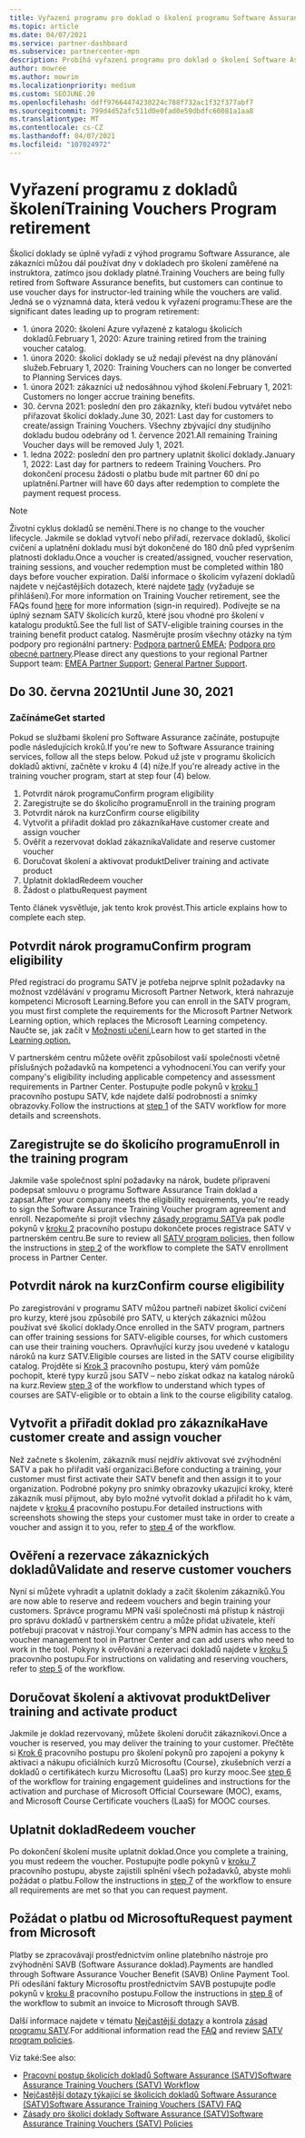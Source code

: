```yaml
---
title: Vyřazení programu pro doklad o školení programu Software Assurance
ms.topic: article
ms.date: 04/07/2021
ms.service: partner-dashboard
ms.subservice: partnercenter-mpn
description: Probíhá vyřazení programu pro doklad o školení Software Assurance.
author: mowree
ms.author: mowrim
ms.localizationpriority: medium
ms.custom: SEOJUNE.20
ms.openlocfilehash: ddff97664474230224c788f732ac1f32f377abf7
ms.sourcegitcommit: 799d4d52afc511d0e0fad0e59dbdfc60081a1aa8
ms.translationtype: MT
ms.contentlocale: cs-CZ
ms.lasthandoff: 04/07/2021
ms.locfileid: "107024972"
---
```

# <a name="training-vouchers-program-retirement"></a><span data-ttu-id="b308a-103">Vyřazení programu z dokladů školení</span><span class="sxs-lookup"><span data-stu-id="b308a-103">Training Vouchers Program retirement</span></span>

<span data-ttu-id="b308a-104">Školicí doklady se úplně vyřadí z výhod programu Software Assurance, ale zákazníci můžou dál používat dny v dokladech pro školení zaměřené na instruktora, zatímco jsou doklady platné.</span><span class="sxs-lookup"><span data-stu-id="b308a-104">Training Vouchers are being fully retired from Software Assurance benefits, but customers can continue to use voucher days for instructor-led training while the vouchers are valid.</span></span> <span data-ttu-id="b308a-105">Jedná se o významná data, která vedou k vyřazení programu:</span><span class="sxs-lookup"><span data-stu-id="b308a-105">These are the significant dates leading up to program retirement:</span></span> 

- <span data-ttu-id="b308a-106">1. února 2020: školení Azure vyřazené z katalogu školicích dokladů.</span><span class="sxs-lookup"><span data-stu-id="b308a-106">February 1, 2020: Azure training retired from the training voucher catalog.</span></span>
- <span data-ttu-id="b308a-107">1. února 2020: školicí doklady se už nedají převést na dny plánování služeb.</span><span class="sxs-lookup"><span data-stu-id="b308a-107">February 1, 2020: Training Vouchers can no longer be converted to Planning Services days.</span></span>  
- <span data-ttu-id="b308a-108">1. února 2021: zákazníci už nedosáhnou výhod školení.</span><span class="sxs-lookup"><span data-stu-id="b308a-108">February 1, 2021: Customers no longer accrue training benefits.</span></span> 
- <span data-ttu-id="b308a-109">30. června 2021: poslední den pro zákazníky, kteří budou vytvářet nebo přiřazovat školicí doklady.</span><span class="sxs-lookup"><span data-stu-id="b308a-109">June 30, 2021: Last day for customers to create/assign Training Vouchers.</span></span> <span data-ttu-id="b308a-110">Všechny zbývající dny studijního dokladu budou odebrány od 1. července 2021.</span><span class="sxs-lookup"><span data-stu-id="b308a-110">All remaining Training Voucher days will be removed July 1, 2021.</span></span>
- <span data-ttu-id="b308a-111">1. ledna 2022: poslední den pro partnery uplatnit školicí doklady.</span><span class="sxs-lookup"><span data-stu-id="b308a-111">January 1, 2022: Last day for partners to redeem Training Vouchers.</span></span> <span data-ttu-id="b308a-112">Pro dokončení procesu žádosti o platbu bude mít partner 60 dní po uplatnění.</span><span class="sxs-lookup"><span data-stu-id="b308a-112">Partner will have 60 days after redemption to complete the payment request process.</span></span>  

>[!NOTE]
><span data-ttu-id="b308a-113">Životní cyklus dokladů se nemění.</span><span class="sxs-lookup"><span data-stu-id="b308a-113">There is no change to the voucher lifecycle.</span></span> <span data-ttu-id="b308a-114">Jakmile se doklad vytvoří nebo přiřadí, rezervace dokladů, školicí cvičení a uplatnění dokladu musí být dokončené do 180 dnů před vypršením platnosti dokladu.</span><span class="sxs-lookup"><span data-stu-id="b308a-114">Once a voucher is created/assigned, voucher reservation, training sessions, and voucher redemption must be completed within 180 days before voucher expiration.</span></span>  <span data-ttu-id="b308a-115">Další informace o školicím vyřazení dokladů najdete v nejčastějších dotazech, které najdete [tady](https://partner.microsoft.com/resources/collection/software-assurance-benefit-changes#/) (vyžaduje se přihlášení).</span><span class="sxs-lookup"><span data-stu-id="b308a-115">For more information on Training Voucher retirement, see the FAQs found [here](https://partner.microsoft.com/resources/collection/software-assurance-benefit-changes#/) for more information (sign-in required).</span></span>  <span data-ttu-id="b308a-116">Podívejte se na úplný seznam SATV školicích kurzů, které jsou vhodné pro školení v katalogu produktů.</span><span class="sxs-lookup"><span data-stu-id="b308a-116">See the full list of SATV-eligible training courses in the training benefit product catalog.</span></span>  <span data-ttu-id="b308a-117">Nasměrujte prosím všechny otázky na tým podpory pro regionální partnery: [Podpora partnerů EMEA](mailto:savoucher@msdirectservices.com); [Podpora pro obecné partnery](https://partner.microsoft.com/dashboard/support/servicerequests).</span><span class="sxs-lookup"><span data-stu-id="b308a-117">Please direct any questions to your regional Partner Support team: [EMEA Partner Support](mailto:savoucher@msdirectservices.com); [General Partner Support](https://partner.microsoft.com/dashboard/support/servicerequests).</span></span>

## <a name="until-june-30-2021"></a><span data-ttu-id="b308a-118">Do 30. června 2021</span><span class="sxs-lookup"><span data-stu-id="b308a-118">Until June 30, 2021</span></span>

### <a name="get-started"></a><span data-ttu-id="b308a-119">Začínáme</span><span class="sxs-lookup"><span data-stu-id="b308a-119">Get started</span></span>

<span data-ttu-id="b308a-120">Pokud se službami školení pro Software Assurance začínáte, postupujte podle následujících kroků.</span><span class="sxs-lookup"><span data-stu-id="b308a-120">If you're new to Software Assurance training services, follow all the steps below.</span></span> <span data-ttu-id="b308a-121">Pokud už jste v programu školicích dokladů aktivní, začněte v kroku 4 (4) níže.</span><span class="sxs-lookup"><span data-stu-id="b308a-121">If you're already active in the training voucher program, start at step four (4) below.</span></span> 

1. <span data-ttu-id="b308a-122">Potvrdit nárok programu</span><span class="sxs-lookup"><span data-stu-id="b308a-122">Confirm program eligibility</span></span>
2. <span data-ttu-id="b308a-123">Zaregistrujte se do školicího programu</span><span class="sxs-lookup"><span data-stu-id="b308a-123">Enroll in the training program</span></span>
3. <span data-ttu-id="b308a-124">Potvrdit nárok na kurz</span><span class="sxs-lookup"><span data-stu-id="b308a-124">Confirm course eligibility</span></span>
4. <span data-ttu-id="b308a-125">Vytvořit a přiřadit doklad pro zákazníka</span><span class="sxs-lookup"><span data-stu-id="b308a-125">Have customer create and assign voucher</span></span>
5. <span data-ttu-id="b308a-126">Ověřit a rezervovat doklad zákazníka</span><span class="sxs-lookup"><span data-stu-id="b308a-126">Validate and reserve customer voucher</span></span>
6. <span data-ttu-id="b308a-127">Doručovat školení a aktivovat produkt</span><span class="sxs-lookup"><span data-stu-id="b308a-127">Deliver training and activate product</span></span>
7. <span data-ttu-id="b308a-128">Uplatnit doklad</span><span class="sxs-lookup"><span data-stu-id="b308a-128">Redeem voucher</span></span>
8. <span data-ttu-id="b308a-129">Žádost o platbu</span><span class="sxs-lookup"><span data-stu-id="b308a-129">Request payment</span></span>

<span data-ttu-id="b308a-130">Tento článek vysvětluje, jak tento krok provést.</span><span class="sxs-lookup"><span data-stu-id="b308a-130">This article explains how to complete each step.</span></span>

## <a name="confirm-program-eligibility"></a><span data-ttu-id="b308a-131">Potvrdit nárok programu</span><span class="sxs-lookup"><span data-stu-id="b308a-131">Confirm program eligibility</span></span>

<span data-ttu-id="b308a-132">Před registrací do programu SATV je potřeba nejprve splnit požadavky na možnost vzdělávání v programu Microsoft Partner Network, která nahrazuje kompetenci Microsoft Learning.</span><span class="sxs-lookup"><span data-stu-id="b308a-132">Before you can enroll in the SATV program, you must first complete the requirements for the Microsoft Partner Network Learning option, which replaces the Microsoft Learning competency.</span></span> <span data-ttu-id="b308a-133">Naučte se, jak začít v [Možnosti učení.](https://partner.microsoft.com/membership/learning-partners)</span><span class="sxs-lookup"><span data-stu-id="b308a-133">Learn how to get started in the [Learning option.](https://partner.microsoft.com/membership/learning-partners)</span></span>

<span data-ttu-id="b308a-134">V partnerském centru můžete ověřit způsobilost vaší společnosti včetně příslušných požadavků na kompetenci a vyhodnocení.</span><span class="sxs-lookup"><span data-stu-id="b308a-134">You can verify your company's eligibility including applicable competency and assessment requirements in Partner Center.</span></span> <span data-ttu-id="b308a-135">Postupujte podle pokynů v [kroku 1](https://query.prod.cms.rt.microsoft.com/cms/api/am/binary/RE4s3bB) pracovního postupu SATV, kde najdete další podrobnosti a snímky obrazovky.</span><span class="sxs-lookup"><span data-stu-id="b308a-135">Follow the instructions at [step 1](https://query.prod.cms.rt.microsoft.com/cms/api/am/binary/RE4s3bB) of the SATV workflow for more details and screenshots.</span></span>

## <a name="enroll-in-the-training-program"></a><span data-ttu-id="b308a-136">Zaregistrujte se do školicího programu</span><span class="sxs-lookup"><span data-stu-id="b308a-136">Enroll in the training program</span></span>

<span data-ttu-id="b308a-137">Jakmile vaše společnost splní požadavky na nárok, budete připraveni podepsat smlouvu o programu Software Assurance Train doklad a zapsat.</span><span class="sxs-lookup"><span data-stu-id="b308a-137">After your company meets the eligibility requirements, you're ready to sign the Software Assurance Training Voucher program agreement and enroll.</span></span> <span data-ttu-id="b308a-138">Nezapomeňte si projít všechny [zásady programu SATV](https://query.prod.cms.rt.microsoft.com/cms/api/am/binary/RE3koEP)a pak podle pokynů v [kroku 2](https://query.prod.cms.rt.microsoft.com/cms/api/am/binary/RE4s3bB) pracovního postupu dokončete proces registrace SATV v partnerském centru.</span><span class="sxs-lookup"><span data-stu-id="b308a-138">Be sure to review all [SATV program policies](https://query.prod.cms.rt.microsoft.com/cms/api/am/binary/RE3koEP), then follow the instructions in [step 2](https://query.prod.cms.rt.microsoft.com/cms/api/am/binary/RE4s3bB) of the workflow to complete the SATV enrollment process in Partner Center.</span></span>


## <a name="confirm-course-eligibility"></a><span data-ttu-id="b308a-139">Potvrdit nárok na kurz</span><span class="sxs-lookup"><span data-stu-id="b308a-139">Confirm course eligibility</span></span>
<span data-ttu-id="b308a-140">Po zaregistrování v programu SATV můžou partneři nabízet školicí cvičení pro kurzy, které jsou způsobilé pro SATV, u kterých zákazníci můžou používat své školicí doklady.</span><span class="sxs-lookup"><span data-stu-id="b308a-140">Once enrolled in the SATV program, partners can offer training sessions for SATV-eligible courses, for which customers can use their training vouchers.</span></span> <span data-ttu-id="b308a-141">Opravňující kurzy jsou uvedené v katalogu nároků na kurz SATV.</span><span class="sxs-lookup"><span data-stu-id="b308a-141">Eligible courses are listed in the SATV course eligibility catalog.</span></span> <span data-ttu-id="b308a-142">Projděte si [Krok 3](https://query.prod.cms.rt.microsoft.com/cms/api/am/binary/RE4s3bB) pracovního postupu, který vám pomůže pochopit, které typy kurzů jsou SATV – nebo získat odkaz na katalog nároků na kurz.</span><span class="sxs-lookup"><span data-stu-id="b308a-142">Review [step 3](https://query.prod.cms.rt.microsoft.com/cms/api/am/binary/RE4s3bB) of the workflow to understand which types of courses are SATV-eligible or to obtain a link to the course eligibility catalog.</span></span>

## <a name="have-customer-create-and-assign-voucher"></a><span data-ttu-id="b308a-143">Vytvořit a přiřadit doklad pro zákazníka</span><span class="sxs-lookup"><span data-stu-id="b308a-143">Have customer create and assign voucher</span></span>

<span data-ttu-id="b308a-144">Než začnete s školením, zákazník musí nejdřív aktivovat své zvýhodnění SATV a pak ho přiřadit vaší organizaci.</span><span class="sxs-lookup"><span data-stu-id="b308a-144">Before conducting a training, your customer must first activate their SATV benefit and then assign it to your organization.</span></span> <span data-ttu-id="b308a-145">Podrobné pokyny pro snímky obrazovky ukazující kroky, které zákazník musí přijmout, aby bylo možné vytvořit doklad a přiřadit ho k vám, najdete v [kroku 4](https://query.prod.cms.rt.microsoft.com/cms/api/am/binary/RE4s3bB) pracovního postupu.</span><span class="sxs-lookup"><span data-stu-id="b308a-145">For detailed instructions with screenshots showing the steps your customer must take in order to create a voucher and assign it to you, refer to [step 4](https://query.prod.cms.rt.microsoft.com/cms/api/am/binary/RE4s3bB) of the workflow.</span></span>

## <a name="validate-and-reserve-customer-vouchers"></a><span data-ttu-id="b308a-146">Ověření a rezervace zákaznických dokladů</span><span class="sxs-lookup"><span data-stu-id="b308a-146">Validate and reserve customer vouchers</span></span>

<span data-ttu-id="b308a-147">Nyní si můžete vyhradit a uplatnit doklady a začít školením zákazníků.</span><span class="sxs-lookup"><span data-stu-id="b308a-147">You are now able to reserve and redeem vouchers and begin training your customers.</span></span> <span data-ttu-id="b308a-148">Správce programu MPN vaší společnosti má přístup k nástroji pro správu dokladů v partnerském centru a může přidat uživatele, kteří potřebují pracovat v nástroji.</span><span class="sxs-lookup"><span data-stu-id="b308a-148">Your company's MPN admin has access to the voucher management tool in Partner Center and can add users who need to work in the tool.</span></span> <span data-ttu-id="b308a-149">Pokyny k ověřování a rezervaci dokladů najdete v [kroku 5](https://query.prod.cms.rt.microsoft.com/cms/api/am/binary/RE4s3bB) pracovního postupu.</span><span class="sxs-lookup"><span data-stu-id="b308a-149">For instructions on validating and reserving vouchers, refer to [step 5](https://query.prod.cms.rt.microsoft.com/cms/api/am/binary/RE4s3bB) of the workflow.</span></span>

## <a name="deliver-training-and-activate-product"></a><span data-ttu-id="b308a-150">Doručovat školení a aktivovat produkt</span><span class="sxs-lookup"><span data-stu-id="b308a-150">Deliver training and activate product</span></span>

<span data-ttu-id="b308a-151">Jakmile je doklad rezervovaný, můžete školení doručit zákazníkovi.</span><span class="sxs-lookup"><span data-stu-id="b308a-151">Once a voucher is reserved, you may deliver the training to your customer.</span></span> <span data-ttu-id="b308a-152">Přečtěte si [Krok 6](https://query.prod.cms.rt.microsoft.com/cms/api/am/binary/RE4s3bB) pracovního postupu pro školení pokynů pro zapojení a pokyny k aktivaci a nákupu oficiálních kurzů Microsoftu (Course), zkušebních verzí a dokladů o certifikátech kurzu Microsoftu (LaaS) pro kurzy mooc.</span><span class="sxs-lookup"><span data-stu-id="b308a-152">See [step 6](https://query.prod.cms.rt.microsoft.com/cms/api/am/binary/RE4s3bB) of the workflow for training engagement guidelines and instructions for the activation and purchase of Microsoft Official Courseware (MOC), exams, and Microsoft Course Certificate vouchers (LaaS) for MOOC courses.</span></span>

## <a name="redeem-voucher"></a><span data-ttu-id="b308a-153">Uplatnit doklad</span><span class="sxs-lookup"><span data-stu-id="b308a-153">Redeem voucher</span></span>

<span data-ttu-id="b308a-154">Po dokončení školení musíte uplatnit doklad.</span><span class="sxs-lookup"><span data-stu-id="b308a-154">Once you complete a training, you must redeem the voucher.</span></span> <span data-ttu-id="b308a-155">Postupujte podle pokynů v [kroku 7](https://query.prod.cms.rt.microsoft.com/cms/api/am/binary/RE4s3bB) pracovního postupu, abyste zajistili splnění všech požadavků, abyste mohli požádat o platbu.</span><span class="sxs-lookup"><span data-stu-id="b308a-155">Follow the instructions in [step 7](https://query.prod.cms.rt.microsoft.com/cms/api/am/binary/RE4s3bB) of the workflow to ensure all requirements are met so that you can request payment.</span></span> 


## <a name="request-payment-from-microsoft"></a><span data-ttu-id="b308a-156">Požádat o platbu od Microsoftu</span><span class="sxs-lookup"><span data-stu-id="b308a-156">Request payment from Microsoft</span></span>

<span data-ttu-id="b308a-157">Platby se zpracovávají prostřednictvím online platebního nástroje pro zvýhodnění SAVB (Software Assurance doklad).</span><span class="sxs-lookup"><span data-stu-id="b308a-157">Payments are handled through Software Assurance Voucher Benefit (SAVB) Online Payment Tool.</span></span> <span data-ttu-id="b308a-158">Při odesílání faktury Microsoftu prostřednictvím SAVB postupujte podle pokynů v [kroku 8](https://query.prod.cms.rt.microsoft.com/cms/api/am/binary/RE4s3bB) pracovního postupu.</span><span class="sxs-lookup"><span data-stu-id="b308a-158">Follow the instructions in [step 8](https://query.prod.cms.rt.microsoft.com/cms/api/am/binary/RE4s3bB) of the workflow to submit an invoice to Microsoft through SAVB.</span></span> 

<span data-ttu-id="b308a-159">Další informace najdete v tématu [Nejčastější dotazy](https://query.prod.cms.rt.microsoft.com/cms/api/am/binary/RE3kz5o) a kontrola [zásad programu SATV](https://query.prod.cms.rt.microsoft.com/cms/api/am/binary/RE3koEP).</span><span class="sxs-lookup"><span data-stu-id="b308a-159">For additional information read the [FAQ](https://query.prod.cms.rt.microsoft.com/cms/api/am/binary/RE3kz5o) and review [SATV program policies](https://query.prod.cms.rt.microsoft.com/cms/api/am/binary/RE3koEP).</span></span>

<span data-ttu-id="b308a-160">Viz také:</span><span class="sxs-lookup"><span data-stu-id="b308a-160">See also:</span></span>

- [<span data-ttu-id="b308a-161">Pracovní postup školicích dokladů Software Assurance (SATV)</span><span class="sxs-lookup"><span data-stu-id="b308a-161">Software Assurance Training Vouchers (SATV) Workflow</span></span>](https://query.prod.cms.rt.microsoft.com/cms/api/am/binary/RE4s3bB)
- [<span data-ttu-id="b308a-162">Nejčastější dotazy týkající se školicích dokladů Software Assurance (SATV)</span><span class="sxs-lookup"><span data-stu-id="b308a-162">Software Assurance Training Vouchers (SATV) FAQ</span></span>](https://query.prod.cms.rt.microsoft.com/cms/api/am/binary/RE3kz5o)
- [<span data-ttu-id="b308a-163">Zásady pro školicí doklady Software Assurance (SATV)</span><span class="sxs-lookup"><span data-stu-id="b308a-163">Software Assurance Training Vouchers (SATV) Policies</span></span>](https://query.prod.cms.rt.microsoft.com/cms/api/am/binary/RE3koEP)
